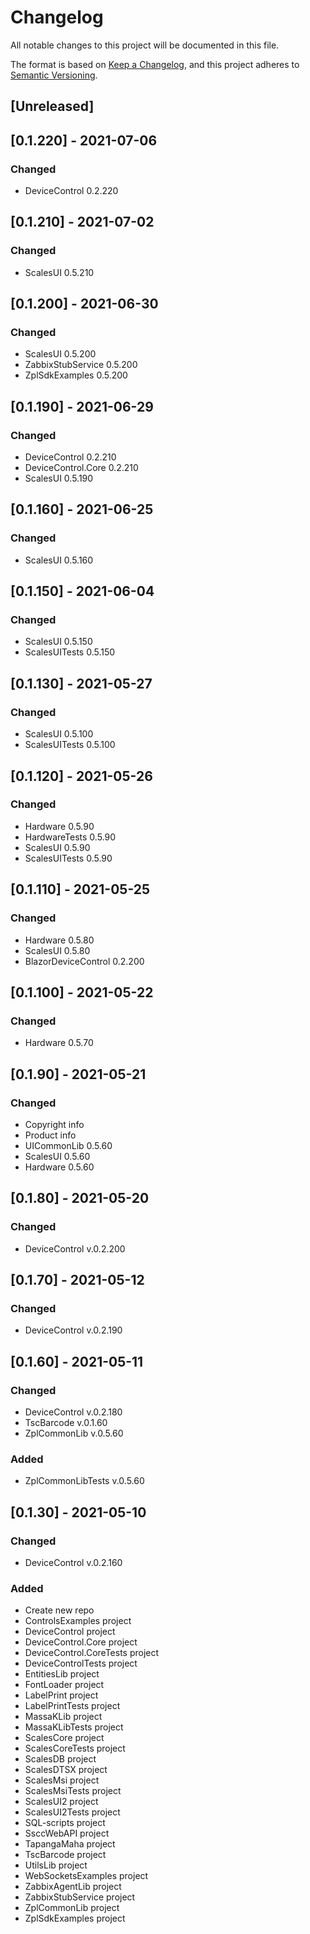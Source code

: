 # Changelog
All notable changes to this project will be documented in this file.

The format is based on [Keep a Changelog](https://keepachangelog.com/en/1.0.0/),
and this project adheres to [Semantic Versioning](https://semver.org/spec/v2.0.0.html).

## [Unreleased]

## [0.1.220] - 2021-07-06
### Changed
- DeviceControl 0.2.220

## [0.1.210] - 2021-07-02
### Changed
- ScalesUI 0.5.210

## [0.1.200] - 2021-06-30
### Changed
- ScalesUI 0.5.200
- ZabbixStubService 0.5.200
- ZplSdkExamples 0.5.200

## [0.1.190] - 2021-06-29
### Changed
- DeviceControl 0.2.210
- DeviceControl.Core 0.2.210
- ScalesUI 0.5.190

## [0.1.160] - 2021-06-25
### Changed
- ScalesUI 0.5.160

## [0.1.150] - 2021-06-04
### Changed
- ScalesUI 0.5.150
- ScalesUITests 0.5.150

## [0.1.130] - 2021-05-27
### Changed
- ScalesUI 0.5.100
- ScalesUITests 0.5.100

## [0.1.120] - 2021-05-26
### Changed
- Hardware 0.5.90
- HardwareTests 0.5.90
- ScalesUI 0.5.90
- ScalesUITests 0.5.90

## [0.1.110] - 2021-05-25
### Changed
- Hardware 0.5.80
- ScalesUI 0.5.80
- BlazorDeviceControl 0.2.200

## [0.1.100] - 2021-05-22
### Changed
- Hardware 0.5.70

## [0.1.90] - 2021-05-21
### Changed
- Copyright info
- Product info
- UICommonLib 0.5.60
- ScalesUI 0.5.60
- Hardware 0.5.60

## [0.1.80] - 2021-05-20
### Changed
- DeviceControl v.0.2.200

## [0.1.70] - 2021-05-12
### Changed
- DeviceControl v.0.2.190

## [0.1.60] - 2021-05-11
### Changed
- DeviceControl v.0.2.180
- TscBarcode v.0.1.60
- ZplCommonLib v.0.5.60
### Added
- ZplCommonLibTests v.0.5.60

## [0.1.30] - 2021-05-10
### Changed
- DeviceControl v.0.2.160
### Added
- Create new repo
- ControlsExamples project
- DeviceControl project
- DeviceControl.Core project
- DeviceControl.CoreTests project
- DeviceControlTests project
- EntitiesLib project
- FontLoader project
- LabelPrint project
- LabelPrintTests project
- MassaKLib project
- MassaKLibTests project
- ScalesCore project
- ScalesCoreTests project
- ScalesDB project
- ScalesDTSX project
- ScalesMsi project
- ScalesMsiTests project
- ScalesUI2 project
- ScalesUI2Tests project
- SQL-scripts project
- SsccWebAPI project
- TapangaMaha project
- TscBarcode project
- UtilsLib project
- WebSocketsExamples project
- ZabbixAgentLib project
- ZabbixStubService project
- ZplCommonLib project
- ZplSdkExamples project
